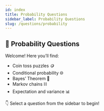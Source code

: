 ```yaml
---
id: index
title: Probability Questions
sidebar_label: Probability Questions
slug: /questions/probability
---
```


## 🎲 Probability Questions

Welcome! Here you’ll find:

- Coin toss puzzles 🪙  
- Conditional probability 🌐  
- Bayes’ Theorem 📘  
- Markov chains ⛓️  
- Expectation and variance 📊

👇 Select a question from the sidebar to begin!